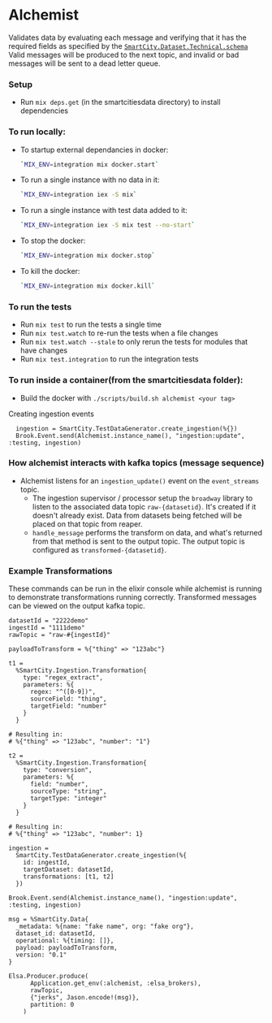 # Alchemist

Validates data by evaluating each message and verifying that it has the required fields as specified by the [`SmartCity.Dataset.Technical.schema`](https://github.com/smartcitiesdata/smart_city/blob/master/lib/smart_city/dataset/technical.ex) Valid messages will be produced to the next topic, and invalid or bad messages will be sent to a dead letter queue.

### Setup

- Run `mix deps.get` (in the smartcitiesdata directory) to install dependencies

### To run locally:

- To startup external dependancies in docker:
  ```bash
  `MIX_ENV=integration mix docker.start`
  ```
- To run a single instance with no data in it:
  ```bash
  `MIX_ENV=integration iex -S mix`
  ```
- To run a single instance with test data added to it:
  ```bash
  `MIX_ENV=integration iex -S mix test --no-start`
  ```
- To stop the docker:
  ```bash
  `MIX_ENV=integration mix docker.stop`
  ```
- To kill the docker:
  ```bash
  `MIX_ENV=integration mix docker.kill`
  ```

### To run the tests

- Run `mix test` to run the tests a single time
- Run `mix test.watch` to re-run the tests when a file changes
- Run `mix test.watch --stale` to only rerun the tests for modules that have changes
- Run `mix test.integration` to run the integration tests

### To run inside a container(from the smartcitiesdata folder):

- Build the docker with `./scripts/build.sh alchemist <your tag>`

Creating ingestion events

```
  ingestion = SmartCity.TestDataGenerator.create_ingestion(%{})
  Brook.Event.send(Alchemist.instance_name(), "ingestion:update", :testing, ingestion)
```

### How alchemist interacts with kafka topics (message sequence)

- Alchemist listens for an `ingestion_update()` event on the `event_streams` topic.
  - The ingestion supervisor / processor setup the `broadway` library to listen
    to the associated data topic `raw-{datasetid}`. It's created if it doesn't
    already exist. Data from datasets being fetched will be placed on that topic
    from reaper.
  - `handle_message` performs the transform on data, and what's returned from
    that method is sent to the output topic. The output topic is configured as
    `transformed-{datasetid}`.

### Example Transformations
 
These commands can be run in the elixir console while alchemist is running
to demonstrate transformations running correctly. Transformed messages
can be viewed on the output kafka topic.

```
datasetId = "2222demo"
ingestId = "1111demo"
rawTopic = "raw-#{ingestId}"

payloadToTransform = %{"thing" => "123abc"}

t1 =
  %SmartCity.Ingestion.Transformation{
    type: "regex_extract",
    parameters: %{
      regex: "^([0-9])",
      sourceField: "thing",
      targetField: "number"
    }
  }

# Resulting in:
# %{"thing" => "123abc", "number": "1"}

t2 =
  %SmartCity.Ingestion.Transformation{
    type: "conversion",
    parameters: %{
      field: "number",
      sourceType: "string",
      targetType: "integer"
    }
  }

# Resulting in:
# %{"thing" => "123abc", "number": 1}

ingestion =
  SmartCity.TestDataGenerator.create_ingestion(%{
    id: ingestId,
    targetDataset: datasetId,
    transformations: [t1, t2]
  })

Brook.Event.send(Alchemist.instance_name(), "ingestion:update", :testing, ingestion)

msg = %SmartCity.Data{
  _metadata: %{name: "fake name", org: "fake org"},
  dataset_id: datasetId,
  operational: %{timing: []},
  payload: payloadToTransform,
  version: "0.1"
}

Elsa.Producer.produce(
      Application.get_env(:alchemist, :elsa_brokers),
      rawTopic,
      {"jerks", Jason.encode!(msg)},
      partition: 0
    )
```
